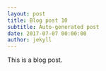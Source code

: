 ```yaml
---
layout: post
title: Blog post 10
subtitle: Auto-generated post
date: 2017-07-07 00:00:00
author: jekyll
---
```


This is a blog post.
